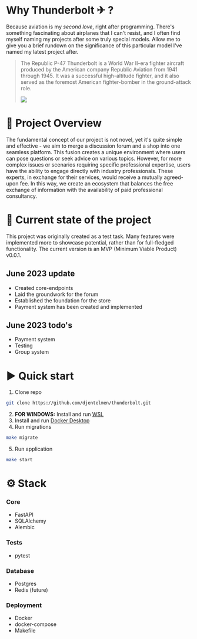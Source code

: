 # Why Thunderbolt ✈ ? 
Because aviation is my _second love_, right after programming. There's something fascinating about airplanes that I can't resist, and I often find myself naming my projects after some truly special models. Allow me to give you a brief rundown on the significance of this particular model I've named my latest project after.
>The Republic P-47 Thunderbolt is a World War II-era fighter aircraft produced by the American company Republic Aviation from 1941 through 1945. It was a successful high-altitude fighter, and it also served as the foremost American fighter-bomber in the ground-attack role.
>
>![](https://upload.wikimedia.org/wikipedia/commons/thumb/0/07/P47_Thunderbolt_-_Chino_2014_%28cropped%29.jpg/300px-P47_Thunderbolt_-_Chino_2014_%28cropped%29.jpg)

# 🔎 Project Overview
The fundamental concept of our project is not novel, yet it's quite simple and effective - we aim to merge a discussion forum and a shop into one seamless platform. This fusion creates a unique environment where users can pose questions or seek advice on various topics. However, for more complex issues or scenarios requiring specific professional expertise, users have the ability to engage directly with industry professionals. These experts, in exchange for their services, would receive a mutually agreed-upon fee. In this way, we create an ecosystem that balances the free exchange of information with the availability of paid professional consultancy.

# 💾 Current state of the project

This project was originally created as a test task. Many features were implemented more to showcase potential, rather than for full-fledged functionality. The current version is an MVP (Minimum Viable Product) v0.0.1.

## June 2023 update
- Created core-endpoints
- Laid the groundwork for the forum
- Established the foundation for the store
- Payment system has been created and implemented

## June 2023 todo's
- Payment system
- Testing
- Group system

# ▶️ Quick start

1. Clone repo
  ```bash
  git clone https://github.com/djentelmen/thunderbolt.git
  ```
2. __FOR WINDOWS:__ Install and run [WSL](https://learn.microsoft.com/en-us/windows/wsl/install) 
3. Install and run [Docker Desktop](https://www.docker.com/products/docker-desktop/)
4. Run migrations
```bash
make migrate
```
5. Run application
```bash
make start
```

# ⚙️ Stack
### Core
- FastAPI
- SQLAlchemy
- Alembic

### Tests
- pytest

### Database
- Postgres
- Redis (future)

### Deployment
- Docker
- docker-compose
- Makefile
